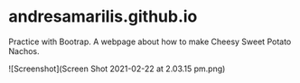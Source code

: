 # andresamarilis.github.io

Practice with Bootrap. A webpage about how to make Cheesy Sweet Potato Nachos.

![Screenshot](Screen Shot 2021-02-22 at 2.03.15 pm.png)
